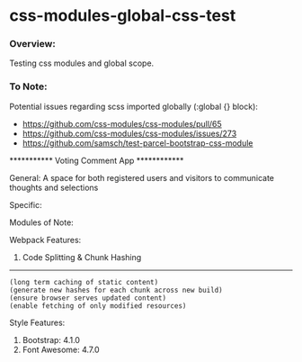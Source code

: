 # css-modules-global-css-test

### Overview:
<p>Testing css modules and global scope.</p>


### To Note:

Potential issues regarding scss imported globally (:global {} block):

* https://github.com/css-modules/css-modules/pull/65
* https://github.com/css-modules/css-modules/issues/273
* https://github.com/samsch/test-parcel-bootstrap-css-module



*********** Voting Comment App ************

General: A space for both registered users and visitors to communicate thoughts and selections

Specific:    

Modules of Note:

Webpack Features:

  1) Code Splitting & Chunk Hashing
  --------------------------------------------------------------------
    (long term caching of static content)
    (generate new hashes for each chunk across new build)
    (ensure browser serves updated content)
    (enable fetching of only modified resources)

Style Features:

  1) Bootstrap: 4.1.0
  2) Font Awesome: 4.7.0
























